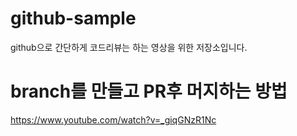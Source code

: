 # github-sample

github으로 간단하게 코드리뷰는 하는 영상을 위한 저장소입니다.


# branch를 만들고 PR후 머지하는 방법
https://www.youtube.com/watch?v=_giqGNzR1Nc